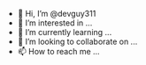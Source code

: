 - 👋 Hi, I’m @devguy311
- 👀 I’m interested in ...
- 🌱 I’m currently learning ...
- 💞️ I’m looking to collaborate on ...
- 📫 How to reach me ...

<!---
devguy311/devguy311 is a ✨ special ✨ repository because its `README.md` (this file) appears on your GitHub profile.
You can click the Preview link to take a look at your changes.
--->
